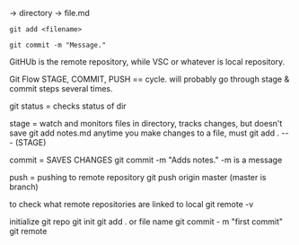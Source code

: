 
-> directory
    -> file.md

    git add <filename>

    git commit -m "Message."

GitHUb is the remote repository, while VSC or whatever is local repository.


Git Flow
    STAGE, COMMIT, PUSH == cycle. will probably go through stage & commit steps several times.



git status = checks status of dir


stage = watch and monitors files in directory, tracks changes, but doesn't save
    git add notes.md
    anytime you make changes to a file, must git add . --- (STAGE)

commit = SAVES CHANGES
    git commit -m "Adds notes."    -m is a message


push =  pushing to remote repository
    git push origin master (master is branch)

to check what remote repositories are linked to local
    git remote -v



initialize git repo
    git init
    git add . or file name
    git commit - m "first commit"
    git remote